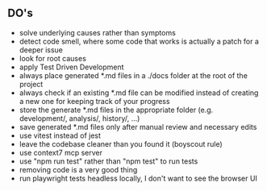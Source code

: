 ## DO's

- solve underlying causes rather than symptoms
- detect code smell, where some code that works is actually a patch for a deeper issue
- look for root causes
- apply Test Driven Development
- always place generated \*.md files in a ./docs folder at the root of the project
- always check if an existing \*.md file can be modified instead of creating a new one for keeping track of your progress
- store the generate \*.md files in the appropriate folder (e.g. development/, analysis/, history/, ...)
- save generated \*.md files only after manual review and necessary edits
- use vitest instead of jest
- leave the codebase cleaner than you found it (boyscout rule)
- use context7 mcp server
- use "npm run test" rather than "npm test" to run tests
- removing code is a very good thing
- run playwright tests headless locally, I don't want to see the browser UI
